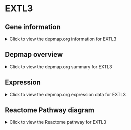<h1>EXTL3</h1>

<h2>Gene information</h2>
<details>
  <summary>Click to view the depmap.org information for EXTL3</summary>
  <p><a href="https://depmap.org/portal/gene/EXTL3?tab=about" target="_BLANK">Open page in a new tab...</a></p>
  <iframe src="https://depmap.org/portal/gene/EXTL3?tab=about" style="border:none;width:100%;height:800px"></iframe>
</details>

<h2>Depmap overview</h2>
<details>
  <summary>Click to view the depmap.org summary for EXTL3</summary>
  <p><a href="https://depmap.org/portal/gene/EXTL3?tab=overview" target="_BLANK">Open page in a new tab...</a></p>
  <iframe src="https://depmap.org/portal/gene/EXTL3?tab=overview" style="border:none;width:100%;height:800px"></iframe>
</details>

<h2>Expression</h2>
<details>
  <summary>Click to view the depmap.org expression data for EXTL3</summary>
  <p><a href="https://depmap.org/portal/gene/EXTL3?tab=characterization" target="_BLANK">Open page in a new tab...</a></p>
  <iframe src="https://depmap.org/portal/gene/EXTL3?tab=characterization" style="border:none;width:100%;height:800px"></iframe>
</details>



<h2>Reactome Pathway diagram</h2>
<details>
  <summary>Click to view the Reactome pathway for EXTL3</summary>
  <p><a href="https://reactome.org/PathwayBrowser/#/R-HSA-381038" target="_BLANK">Open page in a new tab...</a></p>
  <p>XBP1(S) activates chaperone genes</p>
<iframe src="https://reactome.org/PathwayBrowser/#/R-HSA-381038" style="border:none;width:100%;height:800px"></iframe>
</details>



